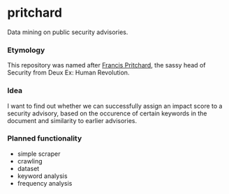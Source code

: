 # pritchard
Data mining on public security advisories.

### Etymology
This repository was named after [Francis Pritchard](http://deusex.wikia.com/wiki/Francis_Pritchard), the sassy head of Security from Deux Ex: Human Revolution.

### Idea
I want to find out whether we can successfully assign 
an impact score to a security advisory, 
based on the occurence of certain keywords in the document
and similarity to earlier advisories. 

### Planned functionality
* simple scraper
* crawling
* dataset
* keyword analysis
* frequency analysis
